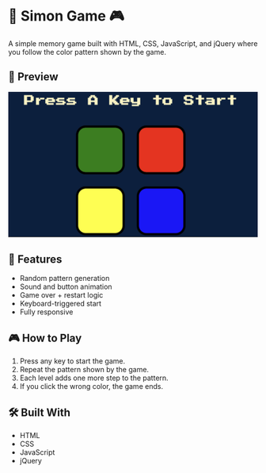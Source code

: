 # 🧠 Simon Game 🎮

A simple memory game built with HTML, CSS, JavaScript, and jQuery where you follow the color pattern shown by the game.

## 📸 Preview

![Simon Game](images/image.png)

## 🚀 Features

- Random pattern generation
- Sound and button animation
- Game over + restart logic
- Keyboard-triggered start
- Fully responsive

## 🎮 How to Play

1. Press any key to start the game.
2. Repeat the pattern shown by the game.
3. Each level adds one more step to the pattern.
4. If you click the wrong color, the game ends.

## 🛠️ Built With

- HTML
- CSS
- JavaScript
- jQuery




